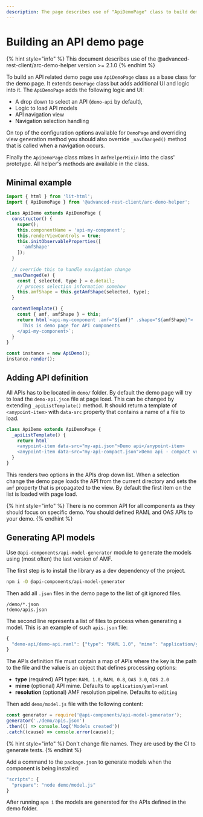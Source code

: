 ```yaml
---
description: The page describes use of "ApiDemoPage" class to build demo page for an API.
---
```


# Building an API demo page

{% hint style="info" %}
This document describes use of the @advanced-rest-client/arc-demo-helper version &gt;= 2.1.0
{% endhint %}

To build an API related demo page use `ApiDemoPage` class as a base class for the demo page. It extends `DemoPage` class but adds additional UI and logic into it. The `ApiDemoPage` adds the following logic and UI:

* A drop down to select an API \(`demo-api` by default\),  
* Logic to load API models
* API navigation view
* Navigation selection handling

On top of the configuration options available for `DemoPage` and overriding view generation method you should also override `_navChanged()` method that is called when a navigation occurs. 

Finally the `ApiDemoPage` class mixes in `AmfHelperMixin` into the class' prototype. All helper's methods are available in the class.

## Minimal example

```javascript
import { html } from 'lit-html';
import { ApiDemoPage } from '@advanced-rest-client/arc-demo-helper';

class ApiDemo extends ApiDemoPage {
  constructor() {
    super();
    this.componentName = 'api-my-component';
    this.renderViewControls = true;
    this.initObservableProperties([
      'amfShape'
    ]);
  }
  
  // override this to handle navigation change
  _navChanged(e) {
    const { selected, type } = e.detail;
    // process selection information somehow
    this.amfShape = this.getAmfShape(selected, type);
  }

  contentTemplate() {
    const { amf, amfShape } = this;
    return html`<api-my-component .amf="${amf}" .shape="${amfShape}">
      This is demo page for API components
    </api-my-component>`;
  }
}

const instance = new ApiDemo();
instance.render();
```

## Adding API definition

All APIs has to be located in `demo/` folder. By default the demo page will try to load the `demo-api.json` file at page load. This can be changed by extending `_apiListTemplate()` method. It should return a template of `<anypoint-item>` with `data-src` property that contains a name of a file to load.

```javascript
class ApiDemo extends ApiDemoPage {
  _apiListTemplate() {
    return html`
    <anypoint-item data-src="my-api.json">Demo api</anypoint-item>
    <anypoint-item data-src="my-api-compact.json">Demo api - compact version</anypoint-item>`;
  }
}
```

This renders two options in the APIs drop down list. When a selection change the demo page loads the API from the current directory and sets the `amf` property that is propagated to the view. By default the first item on the list is loaded with page load.

{% hint style="info" %}
There is no common API for all components as they should focus on specific demo. You should defined RAML and OAS APIs to your demo.
{% endhint %}

## Generating API models

Use `@api-components/api-model-generator` module to generate the models using \(most often\) the last version of AMF.

The first step is to install the library as a dev dependency of the project.

```bash
npm i -D @api-components/api-model-generator
```

Then add all `.json` files in the demo page to the list of git ignored files.

```text
/demo/*.json
!demo/apis.json
```

The second line represents a list of files to process when generating a model. This is an example of such `apis.json` file:

```javascript
{
  "demo-api/demo-api.raml": {"type": "RAML 1.0", "mime": "application/yaml+raml", "resolution": "editing"}
}
```

The APIs definition file must contain a map of APIs where the key is the path to the file and the value is an object that defines processing options:

* **type** \(required\) API type: `RAML 1.0`, `RAML 0.8`, `OAS 3.0`, `OAS 2.0`
* **mime** \(optional\) API mime. Defaults to `application/yaml+raml`
* **resolution** \(optional\) AMF resolution pipeline. Defaults to `editing`

Then add `demo/model.js` file with the following content:

```javascript
const generator = require('@api-components/api-model-generator');
generator('./demo/apis.json')
.then(() => console.log('Models created'))
.catch((cause) => console.error(cause));
```

{% hint style="info" %}
Don't change file names. They are used by the CI to generate tests. 
{% endhint %}

Add a command to the `package.json` to generate models when the component is being installed:

```javascript
"scripts": {
  "prepare": "node demo/model.js"
}
```

After running `npm i` the models are generated for the APIs defined in the demo folder.

